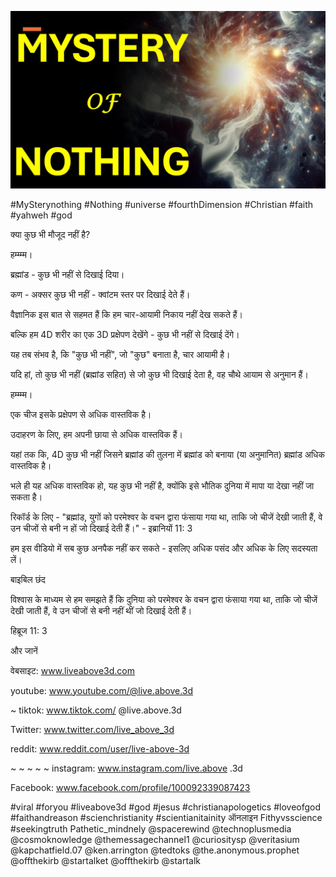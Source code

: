 ![Video cover image](../cover.jpg "cover photo")

#MySterynothing #Nothing #universe #fourthDimension #Christian #faith #yahweh #god

क्या कुछ भी मौजूद नहीं है?

हम्म्म्म।

ब्रह्मांड - कुछ भी नहीं से दिखाई दिया।

कण - अक्सर कुछ भी नहीं - क्वांटम स्तर पर दिखाई देते हैं।

वैज्ञानिक इस बात से सहमत हैं कि हम चार-आयामी निकाय नहीं देख सकते हैं।

बल्कि हम 4D शरीर का एक 3D प्रक्षेपण देखेंगे - कुछ भी नहीं से दिखाई देंगे।

यह तब संभव है, कि "कुछ भी नहीं", जो "कुछ" बनाता है, चार आयामी है।

यदि हां, तो कुछ भी नहीं (ब्रह्मांड सहित) से जो कुछ भी दिखाई देता है, वह चौथे आयाम से अनुमान हैं।

हम्म्म्म।

एक चीज इसके प्रक्षेपण से अधिक वास्तविक है।

उदाहरण के लिए, हम अपनी छाया से अधिक वास्तविक हैं।

यहां तक ​​कि, 4D कुछ भी नहीं जिसने ब्रह्मांड की तुलना में ब्रह्मांड को बनाया (या अनुमानित) ब्रह्मांड अधिक वास्तविक है।

भले ही यह अधिक वास्तविक हो, यह कुछ भी नहीं है, क्योंकि इसे भौतिक दुनिया में मापा या देखा नहीं जा सकता है।

रिकॉर्ड के लिए - "ब्रह्मांड, युगों को परमेश्वर के वचन द्वारा फंसाया गया था, ताकि जो चीजें देखी जाती हैं, वे उन चीजों से बनी न हों जो दिखाई देती हैं।" - इब्रानियों 11: 3

हम इस वीडियो में सब कुछ अनपैक नहीं कर सकते - इसलिए अधिक पसंद और अधिक के लिए सदस्यता लें।


बाइबिल छंद

विश्वास के माध्यम से हम समझते हैं कि दुनिया को परमेश्वर के वचन द्वारा फंसाया गया था, ताकि जो चीजें देखी जाती हैं, वे उन चीजों से बनी नहीं थीं जो दिखाई देती हैं।

हिब्रूज 11: 3


और जानें

वेबसाइट: www.liveabove3d.com

youtube: www.youtube.com/@live.above.3d

~ tiktok: www.tiktok.com/ @live.above.3d

Twitter: www.twitter.com/live_above_3d

reddit: www.reddit.com/user/live-above-3d

~ ~ ~ ~ ~ instagram: www.instagram.com/live.above .3d

Facebook: www.facebook.com/profile/100092339087423

#viral #foryou #liveabove3d #god #jesus #christianapologetics #loveofgod #faithandreason #scienchristianity #scientianitainity ऑनलाइन Fithyvsscience #seekingtruth Pathetic_mindnely @spacerewind @technoplusmedia @cosmoknowledge @themessagechannel1 @curiositysp @veritasium @kapchatfield.07 @ken.arrington @tedtoks @the.anonymous.prophet @offthekirb @startalket @offthekirb @startalk

